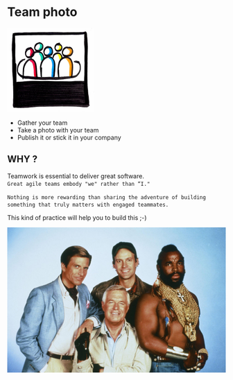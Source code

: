 # Team photo
![Team photo](images/team-photo.png)  
* Gather your team
* Take a photo with your team
* Publish it or stick it in your company

## WHY ?
Teamwork is essential to deliver great software.  
`Great agile teams embody "we" rather than “I."`  

`Nothing is more rewarding than sharing the adventure of building something that truly matters with engaged teammates.`

This kind of practice will help you to build this ;-) 

![Team photo](images/team-photo1.jpg)
